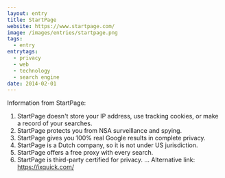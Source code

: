 ```yaml
---
layout: entry
title: StartPage
website: https://www.startpage.com/
image: /images/entries/startpage.png
tags:
  - entry
entrytags:
  - privacy
  - web
  - technology
  - search engine
date: 2014-02-01
---
```


Information from StartPage:
1. StartPage doesn't store your IP address, use tracking cookies, or make a record of your searches.
2. StartPage protects you from NSA surveillance and spying.
3. StartPage gives you 100% real Google results in complete privacy.
4. StartPage is a Dutch company, so it is not under US jurisdiction.
5. StartPage offers a free proxy with every search.
6. StartPage is third-party certified for privacy.
...
Alternative link: https://ixquick.com/